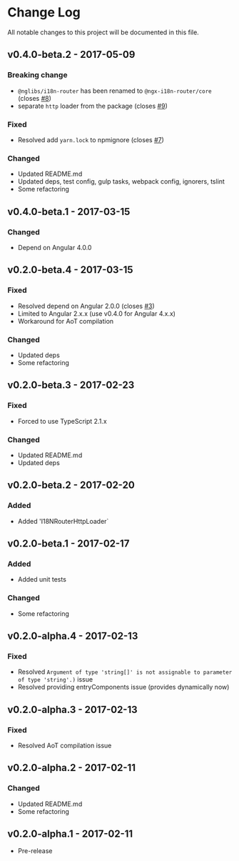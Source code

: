 # Change Log
All notable changes to this project will be documented in this file.

## v0.4.0-beta.2 - 2017-05-09
### Breaking change
- `@nglibs/i18n-router` has been renamed to `@ngx-i18n-router/core` (closes [#8](https://github.com/ngx-i18n-router/core/issues/8))
- separate `http` loader from the package (closes [#9](https://github.com/ngx-i18n-router/core/issues/9))

### Fixed
- Resolved add `yarn.lock` to npmignore (closes [#7](https://github.com/ngx-i18n-router/core/issues/7))

### Changed
- Updated README.md
- Updated deps, test config, gulp tasks, webpack config, ignorers, tslint
- Some refactoring

## v0.4.0-beta.1 - 2017-03-15
### Changed
- Depend on Angular 4.0.0

## v0.2.0-beta.4 - 2017-03-15
### Fixed
- Resolved depend on Angular 2.0.0 (closes [#3](https://github.com/ngx-i18n-router/core/issues/3))
- Limited to Angular 2.x.x (use v0.4.0 for Angular 4.x.x)
- Workaround for AoT compilation

### Changed
- Updated deps
- Some refactoring

## v0.2.0-beta.3 - 2017-02-23
### Fixed
- Forced to use TypeScript 2.1.x

### Changed
- Updated README.md
- Updated deps

## v0.2.0-beta.2 - 2017-02-20
### Added
- Added 'I18NRouterHttpLoader`

## v0.2.0-beta.1 - 2017-02-17
### Added
- Added unit tests

### Changed
- Some refactoring

## v0.2.0-alpha.4 - 2017-02-13
### Fixed
- Resolved `Argument of type 'string[]' is not assignable to parameter of type 'string'.)` issue
- Resolved providing entryComponents issue (provides dynamically now)

## v0.2.0-alpha.3 - 2017-02-13
### Fixed
- Resolved AoT compilation issue

## v0.2.0-alpha.2 - 2017-02-11
### Changed
- Updated README.md
- Some refactoring

## v0.2.0-alpha.1 - 2017-02-11
- Pre-release
